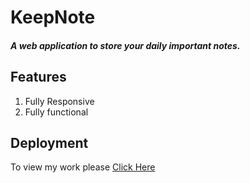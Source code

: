 # KeepNote
##### A web application to store your daily important notes.
## Features
1. Fully Responsive
2. Fully functional

## Deployment

To view my work please [Click Here](https://sayan2002-github.github.io/KeepNote/)
